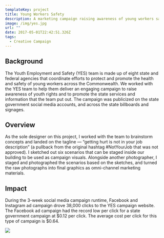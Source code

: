 ```yaml
---
templateKey: project
title: Young Workers Safety
description: A marketing campaign raising awareness of young workers safety and rights
image: /img/yes.jpg
url: ""
date: 2017-05-01T22:42:51.326Z
tags:
  - Creative Campaign
---
```

## Background

The Youth Employment and Safety (YES) team is made up of eight state and federal agencies that coordinate efforts to protect and promote the health and safety of young workers across the Commonwealth. We worked with the YES team to help them deliver an engaging campaign to raise awareness of youth rights and to promote the state services and information that the team put out. The campaign was publicized on the state government social media accounts, and across the state billboards and signages.

## Overview

As the sole designer on this project, I worked with the team to brainstorm concepts and landed on the tagline — “getting hurt is not in your job description” (a pullback from the original hashtag #NotYourJob that was not approved). I sketched out six scenarios that can be staged inside our building to be used as campaign visuals. Alongside another photographer, I staged and photographed the scenarios based on the sketches, and turned the raw photographs into final graphics as omni-channel marketing materials.

<lightbox col='3'>
<rehype-image src="yes-delislicer.jpg" text="text"></rehype-image>
<rehype-image src="yes-cleaner.jpg" text="text"></rehype-image>
<rehype-image src="yes-fryolator.jpg" text="text"></rehype-image>
<rehype-image src="yes-ladder.jpg" text="text"></rehype-image>
<rehype-image src="yes-register.jpg" text="text"></rehype-image>
<rehype-image src="yes-wheelchair.jpg" text="text"></rehype-image>
</lightbox>

## Impact

During the 3-week social media campaign runtime, Facebook and Instagram ad campaign drove 38,000 clicks to the YES campaign website. The Facebook ad campaign had the record low per click for a state government campaign at $0.12 per click. The average cost per click for this type of campaign is $0.64.

![](/img/yes-facebook-results.png)